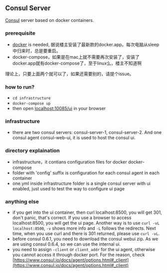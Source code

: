 Consul Server
------------------

[Consul](https://www.consul.io) server based on docker containers.

### prerequisite
* [docker](https://www.docker.com/products/docker) is needed, 据说楼主安装了最新款的docker.app。每次电脑从sleep中归来时，总是要重启。
* docker-compose，如果是在mac上就不需要再次安装了，安装了docker.app就有docker-compose了，至于linux么，楼主不知道啊

理论上，只要上面两个就可以了，如果还需要别的，请提个issue。

### how to run?
* `cd infrastructure`
* `docker-compose up`
* then open [localhost:10085/ui](localhost:10085/ui) in your browser

### infrastructure
* there are two consul servers: consul-server-1, consul-server-2. And one consul agent consul-web-ui, it is used to host the consul ui.

### directory explaination
* infrastructure，it contians configuration files for docker docker-compose
* folder with 'config' suffix is configuration for each consul agent in each container
* one.yml inside infrastructure folder is a single consul server with ui enabled, just used to test the way to configure ui page

### anything else
* if you get into the ui container, then curl localhost:8500, you will get 301, don't panic, that's correct. If you use a browser to access localhost:8500, you will get the ui page. Another way is to use `curl -vL localhost:8500`, `-v` shows more info and `-L` follows the redirects. Next time, when you use curl and there is 301 returned, please use `curl -vL`.
* before consul 0.6.1, you need to download the consul webui zip. As we are using consul 0.6.4, so we can use the internal ui.
* you need to assign `-client` or `client_addr` for the ui agent, otherwise you cannot access it through docker port. For the reason, check [https://www.consul.io/docs/agent/options.html#_client](https://www.consul.io/docs/agent/options.html#_client)
